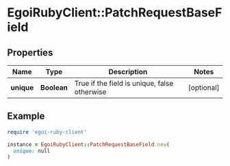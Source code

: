 # EgoiRubyClient::PatchRequestBaseField

## Properties

| Name | Type | Description | Notes |
| ---- | ---- | ----------- | ----- |
| **unique** | **Boolean** | True if the field is unique, false otherwise | [optional] |

## Example

```ruby
require 'egoi-ruby-client'

instance = EgoiRubyClient::PatchRequestBaseField.new(
  unique: null
)
```

